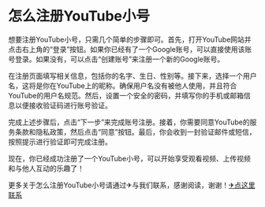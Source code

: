 # 怎么注册YouTube小号

想要注册YouTube小号，只需几个简单的步骤即可。首先，打开YouTube网站并点击右上角的“登录”按钮。如果你已经有了一个Google账号，可以直接使用该账号登录。如果没有，可以点击“创建账号”来注册一个新的Google账号。 

在注册页面填写相关信息，包括你的名字、生日、性别等。接下来，选择一个用户名，这将是你在YouTube上的昵称。确保用户名没有被他人使用，并且符合YouTube的用户名规范。然后，设置一个安全的密码，并填写你的手机或邮箱信息以便接收验证码进行账号验证。

完成上述步骤后，点击“下一步”来完成账号注册。接着，你需要同意YouTube的服务条款和隐私政策，然后点击“同意”按钮。最后，你会收到一封验证邮件或短信，按照提示进行验证即可完成注册。

现在，你已经成功注册了一个YouTube小号，可以开始享受观看视频、上传视频和与他人互动的乐趣了！

更多关于怎么注册YouTube小号请通过✈与我们联系，感谢阅读，谢谢！[✈点这里联系](https://d.k02.cc)